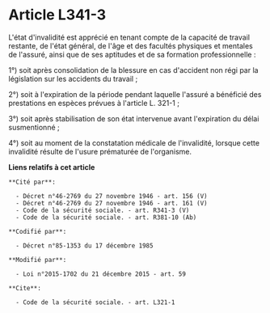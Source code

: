 # Article L341-3

L'état d'invalidité est apprécié en tenant compte de la capacité de travail restante, de l'état général, de l'âge et des
facultés physiques et mentales de l'assuré, ainsi que de ses aptitudes et de sa formation professionnelle : 

1°) soit après consolidation de la blessure en cas d'accident non régi par la législation sur les accidents du travail ; 

2°) soit à l'expiration de la période pendant laquelle l'assuré a bénéficié des prestations en espèces prévues à l'article L.
321-1 ; 

3°) soit après stabilisation de son état intervenue avant l'expiration du délai susmentionné ; 

4°) soit au moment de la constatation médicale de l'invalidité, lorsque cette invalidité résulte de l'usure prématurée de
l'organisme.

**Liens relatifs à cet article**

	**Cité par**:

	  - Décret n°46-2769 du 27 novembre 1946 - art. 156 (V)
	  - Décret n°46-2769 du 27 novembre 1946 - art. 161 (V)
	  - Code de la sécurité sociale. - art. R341-3 (V)
	  - Code de la sécurité sociale. - art. R381-10 (Ab)

	**Codifié par**:

	  - Décret n°85-1353 du 17 décembre 1985

	**Modifié par**:

	  - Loi n°2015-1702 du 21 décembre 2015 - art. 59

	**Cite**:

	  - Code de la sécurité sociale. - art. L321-1
